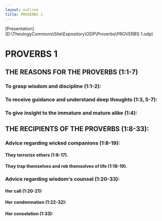 ```yaml
---
layout: outline
title: PROVERBS 1
---
```

[Presentation](D:\TheologyCommons\Site\Expository\ODP\Proverbs\PROVERBS 1.odp)
# PROVERBS 1
##  THE REASONS FOR THE PROVERBS (1:1-7) 
###  To grasp wisdom and discipline (1:1-2): 
###  To receive guidance and understand deep thoughts (1:3, 5-7): 
###  To give insight to the immature and mature alike (1:4): 
##  THE RECIPIENTS OF THE PROVERBS (1:8-33): 
###  Advice regarding wicked companions (1:8-19): 
####  They terrorize others (1:8-17). 
####  They trap themselves and rob themselves of life (1:18-19). 
###  Advice regarding wisdom\'s counsel (1:20-33): 
####  Her call (1:20-21): 
####  Her condemnation (1:22-32): 
####  Her consolation (1:33): 
